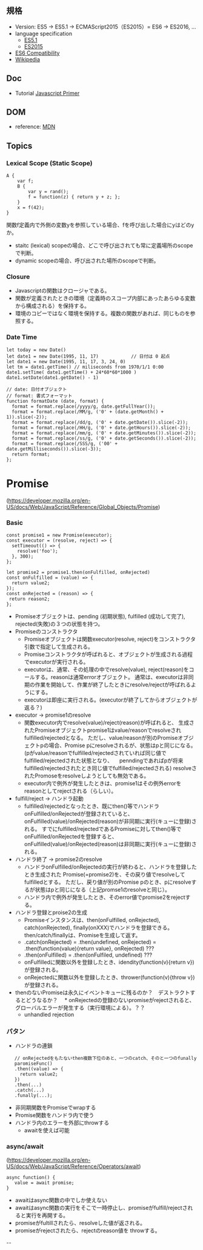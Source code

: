 ## 規格
* Version: ES5 -> ES5.1 -> ECMAScript2015（ES2015）= ES6 -> ES2016, ...
* language specification
  * [ES5.1](http://www.ecma-international.org/ecma-262/5.1/index.html)
  * [ES2015](http://www.ecma-international.org/ecma-262/6.0/index.html)
* [ES6 Compatibility](https://kangax.github.io/compat-table/es6/)
* [Wikipedia](https://ja.wikipedia.org/wiki/ECMAScript)
## Doc
* Tutorial [Javascript Primer](https://jsprimer.net/)

## DOM
* reference: [MDN](https://developer.mozilla.org/ja/docs/Web/API/Document_Object_Model)
 
## Topics
### Lexical Scope (Static Scope)
```
A {
    var f;
    B {
        var y = rand();
        f = function(z) { return y + z; };
    }
    x = f(42);
}
```
関数f定義内で外側の変数yを参照している場合、fを呼び出した場合にyはどのyか。
  * staitc (lexical) scopeの場合、どこで呼び出されても常に定義場所のscopeで判断。
  * dynamic scopeの場合、呼び出された場所のscopeで判断。

### Closure
  * Javascriptの関数はクロージャである。
  * 関数が定義されたときの環境（定義時のスコープ内部にあったあらゆる変数から構成される）を保持する。
  * 環境のコピーではなく環境を保持する。複数の関数があれば、同じものを参照する。
  
### Date Time
```
let today = new Date()
let date1 = new Date(1995, 11, 17)            // 日付は 0 起点
let date1 = new Date(1995, 11, 17, 3, 24, 0)
let tm = date1.getTime() // miliseconds from 1970/1/1 0:00
date1.setTime( date1.getTime() + 24*60*60*1000 )
date1.setDate(date1.getDate() - 1)

// date: 日付オブジェクト
// format: 書式フォーマット
function formatDate (date, format) {
  format = format.replace(/yyyy/g, date.getFullYear());
  format = format.replace(/MM/g, ('0' + (date.getMonth() + 1)).slice(-2));
  format = format.replace(/dd/g, ('0' + date.getDate()).slice(-2));
  format = format.replace(/HH/g, ('0' + date.getHours()).slice(-2));
  format = format.replace(/mm/g, ('0' + date.getMinutes()).slice(-2));
  format = format.replace(/ss/g, ('0' + date.getSeconds()).slice(-2));
  format = format.replace(/SSS/g, ('00' + date.getMilliseconds()).slice(-3));
  return format;
};
```
# Promise
(https://developer.mozilla.org/en-US/docs/Web/JavaScript/Reference/Global_Objects/Promise)
### Basic
```
const promise1 = new Promise(executor);
const executor = (resolve, reject) => {
  setTimeout(() => {
    resolve('foo');
  }, 300);
};

let promise2 = promise1.then(onFulfilled, onRejected)
const onFulfilled = (value) => {
  return value2;
});
const onRejected = (reason) => {
 return reason2;
};
```
* Promiseオブジェクトは、pending (初期状態), fulfilled (成功して完了), rejected(失敗)の３つの状態を持つ。
* Promiseのコンストラクタ
  * Promiseオブジェクトは関数executor(resolve, reject)をコンストラクタ引数で指定して生成される。
  * Promiseコンストラクタが呼ばれると、オブジェクトが生成される過程でexecutorが実行される。
  * executorは、通常、その処理の中でresolve(value), reject(reason)をコールする。reasonは通常errorオブジェクト。
    通常は、executorは非同期の作業を開始して、作業が終了したときにresolve/rejectが呼ばれるようにする。
  * executorは即座に実行される。(executorが終了してからオブジェクトが返る？)
* executor -> promise1のresolve
  * 関数executor内でresolve(value)/reject(reason)が呼ばれると、
    生成されたPromiseオブジェクトpromise1はvalue/reasonでresolveされfulfilled/rejectedとなる。
    ただし、value/reasonが別のPromiseオブジェクトpの場合、Promise pにresolveされるが、状態はpと同じになる。
    (pがvalue/reasonでfulfilled/rejectedされていれば同じ値でfulfilled/rejectedされた状態となり、
    　penndingであればpが将来fulfilled/rejectedされたとき同じ値でfulfilled/rejectedされる)
    resolveされたPromoseをresolveしようとしても無効である。
  * executor内で例外が発生したときは、promise1はその例外errorをreasonとしてrejectされる（らしい）。
* fulfill/reject -> ハンドラ起動
  * fulfilled/rejectedとなったとき、既にthen()等でハンドラonFulfilled/onRejectedが登録されていると、
   onFulfilled(value)/onRejected(reason)が非同期に実行(キューに登録)される。
    すでにfulfilled/rejectedであるPromiseに対してthen()等でonFulfilled/onRejectedを登録すると、
    onFulfilled(value)/onRejected(reason)は非同期に実行(キューに登録)される。
* ハンドラ終了 -> promise2のresolve
  * ハンドラonFulfilled/onRejectedの実行が終わると、ハンドラを登録したとき生成された
    Promise(=promise2)を、その戻り値でresolveしてfulfilledとする。
    ただし、戻り値が別のPromise pのとき、pにresolveするが状態はpと同じになる（上記promse1のresolveと同じ）。
  * ハンドラ内で例外が発生したとき、そのerror値でpromise2をrejectする。
* ハンドラ登録とproise2の生成
  * Promiseインスタンスは、then(onFulfilled, onRejected), catch(onRejected), finally(onXXX)でハンドラを登録できる。
   then/catch/finallyは、Promiseを生成して返す。
  * .catch(onRejected) = .then(undefined, onRejected)
                       = .then(function(value){return value}, onRejected) ???
  * .then(onFulfilled) = .then(onFulfiled, undefined) ???
  * onFulfilledに関数以外を登録したとき、idendity(function(v){return v})が登録される。
  * onRejectedに関数以外を登録したとき、thrower(function(v){throw v})が登録される。
* thenのないPromiseは永久にイベントキューに残るのか？　デストラクトするとどうなるか？
　* onRejectedの登録のないpromiseがrejectされると、グローバルエラーが発生する（実行環境による）。？？
  * unhandled rejection
  
### パタン
* ハンドラの連鎖
```
   // onRejectedをもたないthen複数下位のあと、一つのcatch、そのと一つのfunally
   paromiseFunc()
   .then((value) => {
     return value2;
   })
   .then(...)
   .catch(...)
   .funally(...);     
```
* 非同期関数をPromiseでwrapする
* Promise関数をハンドラ内で使う
* ハンドラ内のエラーを外部にthrowする
  * awaitを使えば可能

### async/await
(https://developer.mozilla.org/en-US/docs/Web/JavaScript/Reference/Operators/await)
```
async function() {
   value = await promise;
}
```
* awaitはasync関数の中でしか使えない
* awaitはasync関数の実行をそこで一時停止し、promiseがfulfill/rejectされると実行を再開する。
* promiseがfultillされたら、resolveした値が返される。
* promiseがrejectされたら、rejectのreason値を throwする。

--



